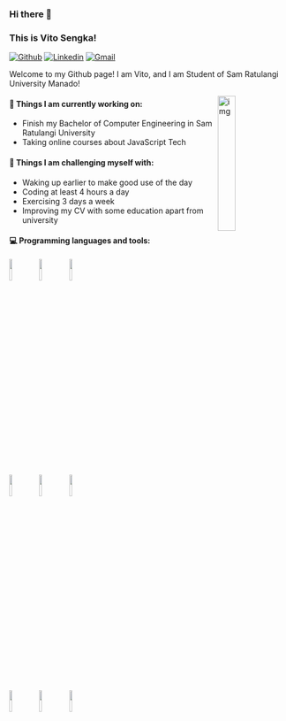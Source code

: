 ### Hi there 👋 
### This is Vito Sengka!

[![Github](https://img.shields.io/badge/-Github-000?style=flat&logo=Github&logoColor=whiteSistemPointOFSales)](https://github.com/vithosengka)
[![Linkedin](https://img.shields.io/badge/-LinkedIn-blue?style=flat&logo=Linkedin&logoColor=white)](https://www.linkedin.com/in/VitoSengka)
[![Gmail](https://img.shields.io/badge/-Gmail-c14438?style=flat&logo=Gmail&logoColor=white)](mailto:sengkavito@gmail.com)

Welcome to my Github page! I am Vito, and I am Student of Sam Ratulangi University Manado!  

<img align="right" alt="img" src="https://github.com/vithosengka/SistemPOS/blob/main/public/images/20210601_145909.jpg" width="25%" height="auto" />


#### 🌱 Things I am currently working on: 
- Finish my Bachelor of Computer Engineering in Sam Ratulangi University
- Taking online courses about JavaScript Tech


#### :muscle: Things I am challenging myself with:
- Waking up earlier to make good use of the day
- Coding at least 4 hours a day
- Exercising 3 days a week
- Improving my CV with some education apart from university

#### :computer: Programming languages and tools: 
<p>
	
<code><img width="10%" src="https://www.vectorlogo.zone/logos/java/java-ar21.svg"></code>
<code><img width="10%" src="https://www.vectorlogo.zone/logos/php/php-horizontal.svg"></code>
<code><img width="10%" src="https://www.vectorlogo.zone/logos/javascript/javascript-horizontal.svg"></code>
<br />
<code><img width="10%" src="https://www.vectorlogo.zone/logos/laravel/laravel-ar21.svg"></code>
<code><img width="10%" src="https://www.vectorlogo.zone/logos/mysql/mysql-ar21.svg"></code>
<code><img width="10%" src="https://www.vectorlogo.zone/logos/getbootstrap/getbootstrap-ar21.svg"></code>
<br />
<code><img width="10%" src="https://www.vectorlogo.zone/logos/w3_html5/w3_html5-ar21.svg"></code>
<code><img width="10%" src="https://www.vectorlogo.zone/logos/visualstudio_code/visualstudio_code-ar21.svg"></code>
<code><img width="10%" src="https://www.vectorlogo.zone/logos/git-scm/git-scm-ar21.svg"></code>
</p>
